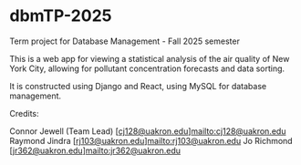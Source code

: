 # dbmTP-2025

Term project for Database Management - Fall 2025 semester



This is a web app for viewing a statistical analysis of the air quality of New York City, allowing for pollutant concentration forecasts and data sorting.

It is constructed using Django and React, using MySQL for database management.



Credits:

Connor Jewell (Team Lead) [cj128@uakron.edu]<mailto:cj128@uakron.edu>
Raymond Jindra [rj103@uakron.edu]<mailto:rj103@uakron.edu>
Jo Richmond [jr362@uakron.edu]<mailto:jr362@uakron.edu>

